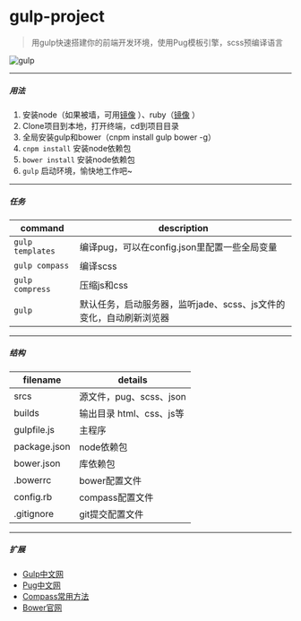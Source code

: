 # gulp-project
> 用gulp快速搭建你的前端开发环境，使用Pug模板引擎，scss预编译语言

![gulp](http://images.cnitblog.com/i/36987/201405/111519280268938.jpg) 

---
##### 用法
1. 安装node（如果被墙，可用[镜像](http://npm.taobao.org/) ）、ruby（[镜像](http://ruby.taobao.org/) ）
2. Clone项目到本地，打开终端，cd到项目目录
3. 全局安装gulp和bower（cnpm install gulp bower -g）
4. `cnpm install`  安装node依赖包
5. `bower install`  安装node依赖包
6. `gulp` 启动环境，愉快地工作吧~

---
##### 任务
| command | description |
| ------------- | ------------- |
| `gulp templates` | 编译pug，可以在config.json里配置一些全局变量|
| `gulp compass` | 编译scss |
| `gulp compress` | 压缩js和css |
| `gulp` | 默认任务，启动服务器，监听jade、scss、js文件的变化，自动刷新浏览器 |

---
##### 结构
| filename | details |
| ------------- | ------------- |
| srcs | 源文件，pug、scss、json |
| builds | 输出目录 html、css、js等 |
| gulpfile.js | 主程序 |
| package.json | node依赖包 |
| bower.json | 库依赖包 |
| .bowerrc | bower配置文件 |
| config.rb | compass配置文件 |
| .gitignore | git提交配置文件 |

---
##### 扩展
- [Gulp中文网](http://www.gulpjs.com.cn/) 
- [Pug中文网](https://github.com/pugjs/pug/blob/master/Readme_zh-cn.md) 
- [Compass常用方法](https://github.com/areyouse7en/compass-usage/blob/master/CSS3) 
- [Bower官网](http://bower.io/search/) 
